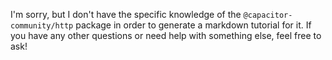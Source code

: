 I'm sorry, but I don't have the specific knowledge of the `@capacitor-community/http` package in order to generate a markdown tutorial for it. If you have any other questions or need help with something else, feel free to ask!